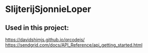 # SlijterijSjonnieLoper

## Used in this project:

https://davidshimjs.github.io/qrcodejs/ <br/> https://sendgrid.com/docs/API_Reference/api_getting_started.html
